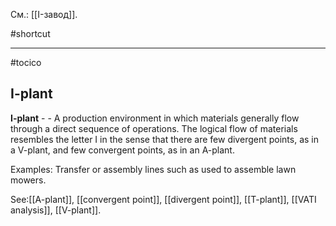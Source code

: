 См.: [[I-завод]].

#shortcut




<hr/>

#tocico

## I-plant

<b>I-plant</b> - - A production environment in which materials generally flow through a direct sequence of operations.  The logical flow of materials resembles the letter I in the sense that there are few divergent points, as in a V-plant, and few convergent points, as in an A-plant. 


Examples: Transfer or assembly lines such as used to assemble lawn mowers. 



See:[[A-plant]], [[convergent point]], [[divergent point]], [[T-plant]], [[VATI analysis]], [[V-plant]].
